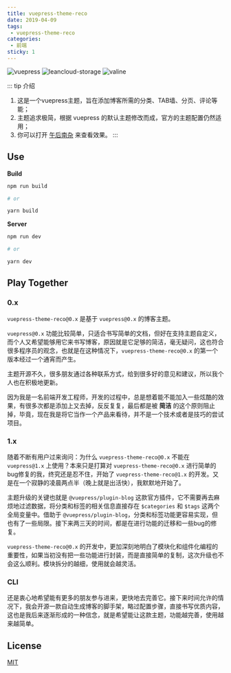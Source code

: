 ```yaml
---
title: vuepress-theme-reco
date: 2019-04-09
tags:
 - vuepress-theme-reco
categories: 
 - 前端
sticky: 1
---
```


![vuepress](https://img.shields.io/badge/vuepress-0.14.8-brightgreen.svg)
![leancloud-storage](https://img.shields.io/badge/leancloud--storage-3.10.1-orange.svg)
![valine](https://img.shields.io/badge/valine-1.3.4-blue.svg)

::: tip 介绍
1. 这是一个vuepress主题，旨在添加博客所需的分类、TAB墙、分页、评论等能；<br>
2. 主题追求极简，根据 vuepress 的默认主题修改而成，官方的主题配置仍然适用；<br>
3. 你可以打开 [午后南杂](http://recoluan.gitlab.io) 来查看效果。
:::

## Use

**Build**

```bash
npm run build

# or

yarn build
```

**Server**

```bash
npm run dev

# or

yarn dev
```

## Play Together

### 0.x

`vuepress-theme-reco@0.x` 是基于 `vuepress@0.x` 的博客主题。

`vuepress@0.x` 功能比较简单，只适合书写简单的文档，但好在支持主题自定义，而个人又希望能够用它来书写博客，原因就是它足够的简洁，毫无疑问，这也符合很多程序员的观念，也就是在这种情况下，`vuepress-theme-reco@0.x` 的第一个版本经过一个通宵而产生。

主题开源不久，很多朋友通过各种联系方式，给到很多好的意见和建议，所以我个人也在积极地更新。

因为我是一名前端开发工程师，开发的过程中，总是想着能不能加入一些炫酷的效果，有很多次都是添加上又去掉，反反复复，最后都是被 **简洁** 的这个原则阻止掉，毕竟，现在我是将它当作一个产品来看待，并不是一个技术或者是技巧的尝试项目。

### 1.x

随着不断有用户过来询问：为什么 `vuepress-theme-reco@0.x` 不能在 `vuepress@1.x` 上使用？本来只是打算对 `vuepress-theme-reco@0.x` 进行简单的bug修复的我，终究还是忍不住，开始了 `vuepress-theme-reco@1.x` 的开发。又是在一个寂静的凌晨两点半（晚上就是出活快），我默默地开始了。

主题升级的关键也就是 `@vuepress/plugin-blog` 这款官方插件，它不需要再去麻烦地过滤数据，将分类和标签的相关信息直接存在 `$categories` 和 `$tags` 这两个全局变量中。借助于 `@vuepress/plugin-blog`，分类和标签功能更容易实现，但也有了一些局限。接下来两三天的时间，都是在进行功能的迁移和一些bug的修复。

`vuepress-theme-reco@0.x` 的开发中，更加深刻地明白了模块化和组件化编程的重要性，如果当初没有把一些功能进行封装，而是直接简单的复制，这次升级也不会这么顺利。模块拆分的越细，使用就会越灵活。

### CLI

还是衷心地希望能有更多的朋友参与进来，更快地去完善它。接下来时间允许的情况下，我会开源一款自动生成博客的脚手架，略过配置步骤，直接书写优质内容，这也是我后来逐渐形成的一种信念，就是希望能让这款主题，功能越完善，使用越来越简单。

## License
[MIT](https://github.com/recoluan/vuepress-theme-reco/blob/master/LICENSE)